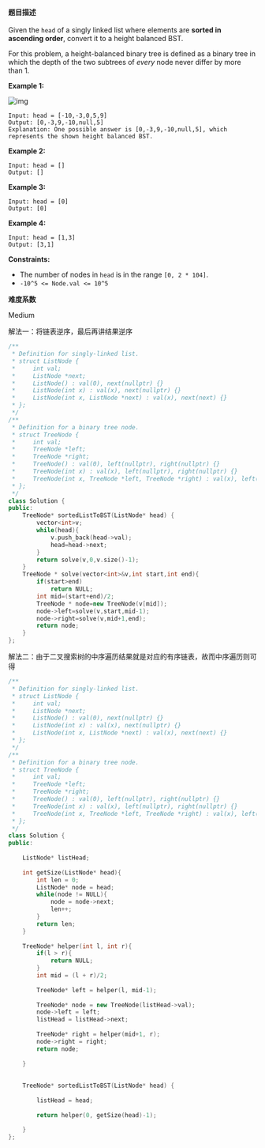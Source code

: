 #### **题目描述**
Given the `head` of a singly linked list where elements are **sorted in ascending order**, convert it to a height balanced BST.

For this problem, a height-balanced binary tree is defined as a binary tree in which the depth of the two subtrees of *every* node never differ by more than 1.

 

**Example 1:**

![img](https://assets.leetcode.com/uploads/2020/08/17/linked.jpg)

```
Input: head = [-10,-3,0,5,9]
Output: [0,-3,9,-10,null,5]
Explanation: One possible answer is [0,-3,9,-10,null,5], which represents the shown height balanced BST.
```

**Example 2:**

```
Input: head = []
Output: []
```

**Example 3:**

```
Input: head = [0]
Output: [0]
```

**Example 4:**

```
Input: head = [1,3]
Output: [3,1]
```

 

**Constraints:**

- The number of nodes in `head` is in the range `[0, 2 * 104]`.
- `-10^5 <= Node.val <= 10^5`

**难度系数**  

Medium

解法一：将链表逆序，最后再讲结果逆序

```c++
/**
 * Definition for singly-linked list.
 * struct ListNode {
 *     int val;
 *     ListNode *next;
 *     ListNode() : val(0), next(nullptr) {}
 *     ListNode(int x) : val(x), next(nullptr) {}
 *     ListNode(int x, ListNode *next) : val(x), next(next) {}
 * };
 */
/**
 * Definition for a binary tree node.
 * struct TreeNode {
 *     int val;
 *     TreeNode *left;
 *     TreeNode *right;
 *     TreeNode() : val(0), left(nullptr), right(nullptr) {}
 *     TreeNode(int x) : val(x), left(nullptr), right(nullptr) {}
 *     TreeNode(int x, TreeNode *left, TreeNode *right) : val(x), left(left), right(right) {}
 * };
 */
class Solution {
public:
    TreeNode* sortedListToBST(ListNode* head) {
        vector<int>v;
        while(head){
            v.push_back(head->val);
            head=head->next;
        }
        return solve(v,0,v.size()-1);
    }
    TreeNode * solve(vector<int>&v,int start,int end){
        if(start>end)
            return NULL;
        int mid=(start+end)/2;
        TreeNode * node=new TreeNode(v[mid]);
        node->left=solve(v,start,mid-1);
        node->right=solve(v,mid+1,end);
        return node;
    }
};
```

解法二：由于二叉搜索树的中序遍历结果就是对应的有序链表，故而中序遍历则可得

```c++
/**
 * Definition for singly-linked list.
 * struct ListNode {
 *     int val;
 *     ListNode *next;
 *     ListNode() : val(0), next(nullptr) {}
 *     ListNode(int x) : val(x), next(nullptr) {}
 *     ListNode(int x, ListNode *next) : val(x), next(next) {}
 * };
 */
/**
 * Definition for a binary tree node.
 * struct TreeNode {
 *     int val;
 *     TreeNode *left;
 *     TreeNode *right;
 *     TreeNode() : val(0), left(nullptr), right(nullptr) {}
 *     TreeNode(int x) : val(x), left(nullptr), right(nullptr) {}
 *     TreeNode(int x, TreeNode *left, TreeNode *right) : val(x), left(left), right(right) {}
 * };
 */
class Solution {
public:
    
    ListNode* listHead;
    
    int getSize(ListNode* head){
        int len = 0;
        ListNode* node = head;
        while(node != NULL){
            node = node->next;
            len++;
        }
        return len;
    }
    
    TreeNode* helper(int l, int r){
        if(l > r){
            return NULL;
        }
        int mid = (l + r)/2;
        
        TreeNode* left = helper(l, mid-1);
        
        TreeNode* node = new TreeNode(listHead->val);
        node->left = left;
        listHead = listHead->next;
        
        TreeNode* right = helper(mid+1, r);
        node->right = right;
        return node;
        
    }
    
    
    TreeNode* sortedListToBST(ListNode* head) {
        
        listHead = head;
        
        return helper(0, getSize(head)-1);
        
    }
};
```

